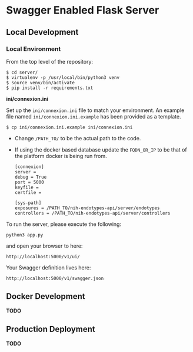 # Swagger Enabled Flask Server

## Local Development

###  <a name="localenv"></a>Local Environment

From the top level of the repository:

```
$ cd server/
$ virtualenv -p /usr/local/bin/python3 venv
$ source venv/bin/activate
$ pip install -r requirements.txt
```

**ini/connexion.ini**

Set up the `ini/connexion.ini` file to match your environment. An example file named `ini/connexion.ini.example` has been provided as a template.

```
$ cp ini/connexion.ini.example ini/connexion.ini
```

- Change `/PATH_TO/` to be the actual path to the code.
- If using the docker based database update the `FQDN_OR_IP` to be that of the platform docker is being run from.

	```config
	[connexion]
	server =
	debug = True
	port = 5000
	keyfile =
	certfile =
	
	[sys-path]
	exposures = /PATH_TO/nih-endotypes-api/server/endotypes
	controllers = /PATH_TO/nih-endotypes-api/server/controllers

	```

To run the server, please execute the following:

```
python3 app.py
```

and open your browser to here:

```
http://localhost:5000/v1/ui/
```

Your Swagger definition lives here:

```
http://localhost:5000/v1/swagger.json
```

## Docker Development

**TODO**

## Production Deployment

**TODO**

